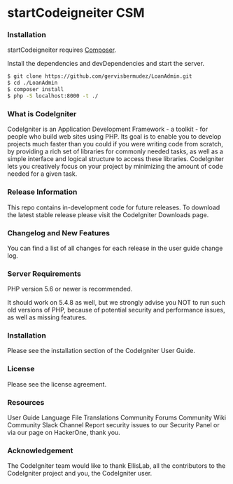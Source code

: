 # startCodeigneiter CSM

### Installation

startCodeigneiter requires [Composer](https://getcomposer.org/).

Install the dependencies and devDependencies and start the server.

```sh
$ git clone https://github.com/gervisbermudez/LoanAdmin.git
$ cd ./LoanAdmin
$ composer install
$ php -S localhost:8000 -t ./
```

### What is CodeIgniter
CodeIgniter is an Application Development Framework - a toolkit - for people who build web sites using PHP. Its goal is to enable you to develop projects much faster than you could if you were writing code from scratch, by providing a rich set of libraries for commonly needed tasks, as well as a simple interface and logical structure to access these libraries. CodeIgniter lets you creatively focus on your project by minimizing the amount of code needed for a given task.

### Release Information
This repo contains in-development code for future releases. To download the latest stable release please visit the CodeIgniter Downloads page.

### Changelog and New Features
You can find a list of all changes for each release in the user guide change log.

### Server Requirements
PHP version 5.6 or newer is recommended.

It should work on 5.4.8 as well, but we strongly advise you NOT to run such old versions of PHP, because of potential security and performance issues, as well as missing features.

### Installation
Please see the installation section of the CodeIgniter User Guide.

### License
Please see the license agreement.

### Resources
User Guide
Language File Translations
Community Forums
Community Wiki
Community Slack Channel
Report security issues to our Security Panel or via our page on HackerOne, thank you.

### Acknowledgement
The CodeIgniter team would like to thank EllisLab, all the contributors to the CodeIgniter project and you, the CodeIgniter user.